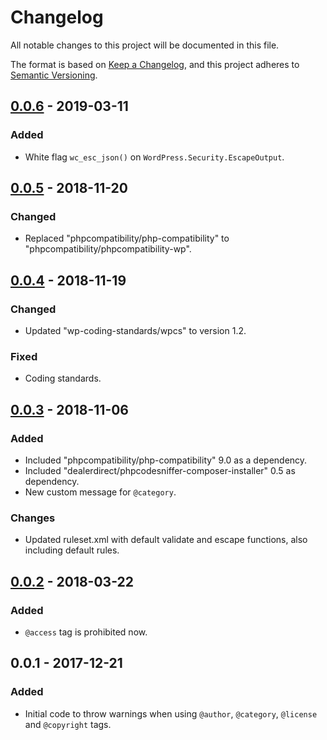 # Changelog
All notable changes to this project will be documented in this file.

The format is based on [Keep a Changelog](https://keepachangelog.com/en/1.0.0/),
and this project adheres to [Semantic Versioning](https://semver.org/spec/v2.0.0.html).

## [0.0.6] - 2019-03-11
### Added
- White flag `wc_esc_json()` on `WordPress.Security.EscapeOutput`.

## [0.0.5] - 2018-11-20
### Changed
- Replaced "phpcompatibility/php-compatibility" to "phpcompatibility/phpcompatibility-wp".

## [0.0.4] - 2018-11-19
### Changed
- Updated "wp-coding-standards/wpcs" to version 1.2.

### Fixed
- Coding standards.

## [0.0.3] - 2018-11-06
### Added
- Included "phpcompatibility/php-compatibility" 9.0 as a dependency.
- Included "dealerdirect/phpcodesniffer-composer-installer" 0.5 as dependency.
- New custom message for `@category`.

### Changes
- Updated ruleset.xml with default validate and escape functions, also including default rules.

## [0.0.2] - 2018-03-22
### Added
- `@access` tag is prohibited now.

## 0.0.1 - 2017-12-21
### Added
- Initial code to throw warnings when using `@author`, `@category`, `@license` and `@copyright` tags.

[Unreleased]: https://github.com/woocommerce/woocommerce-sniffs/compare/0.0.6...HEAD
[0.0.6]: https://github.com/woocommerce/woocommerce-sniffs/compare/0.0.5...0.0.6
[0.0.5]: https://github.com/woocommerce/woocommerce-sniffs/compare/0.0.4...0.0.5
[0.0.4]: https://github.com/woocommerce/woocommerce-sniffs/compare/0.0.3...0.0.4
[0.0.3]: https://github.com/woocommerce/woocommerce-sniffs/compare/0.0.2...0.0.3
[0.0.2]: https://github.com/woocommerce/woocommerce-sniffs/compare/0.0.1...0.0.2

